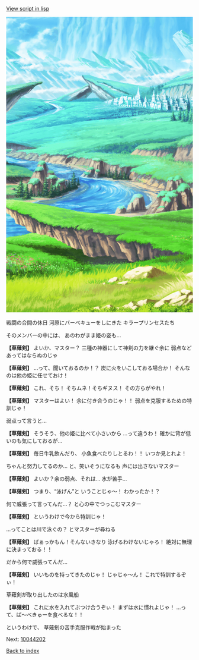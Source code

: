 [View script in lisp](../scripts/10044201.txt)

![plain.png](../images/backgrounds/plain.png)

戦闘の合間の休日
河原にバーベキューをしにきた
キラープリンセスたち

そのメンバーの中には、
あのわがまま姫の姿も…

**【草薙剣】**
よいか、マスター？
三種の神器にして神剣の力を継ぐ余に
弱点などあってはならぬのじゃ

**【草薙剣】**
…って、聞いておるのか！？
炭に火をいこしておる場合か！
そんなのは他の姫に任せておけ！

**【草薙剣】**
これ、そち！
そちムネ！そちギヌス！
その方らがやれ！

**【草薙剣】**
マスターはよい！
余に付き合うのじゃ！！
弱点を克服するための特訓じゃ！

弱点って言うと…

**【草薙剣】**
そうそう、他の姫に比べて小さいから
…って違うわ！
確かに背が低いのも気にしておるが…

**【草薙剣】**
毎日牛乳飲んだり、
小魚食べたりしとるわ！！
いつか見とれよ！

ちゃんと努力してるのか…
と、笑いそうになるも
声には出さないマスター

**【草薙剣】**
よいか？余の弱点、それは…
水が苦手…

**【草薙剣】**
つまり、“泳げん”と
いうことじゃ～！
わかったか！？

何で威張って言ってんだ…？
と心の中でつっこむマスター

**【草薙剣】**
というわけで今から特訓じゃ！

…ってことは川で泳ぐの？
とマスターが尋ねる

**【草薙剣】**
ばぁっかもん！そんないきなり
泳げるわけないじゃろ！
絶対に無理に決まっておる！！

だから何で威張ってんだ…

**【草薙剣】**
いいものを持ってきたのじゃ！
じゃじゃ～ん！
これで特訓するぞぃ！

草薙剣が取り出したのは水風船

**【草薙剣】**
これに水を入れてぶつけ合うぞぃ！
まずは水に慣れよじゃ！
…って、ば～べきゅーを食べるな！！

というわけで、
草薙剣の苦手克服作戦が始まった

Next: [10044202](10044202.md)

[Back to index](index.md)

